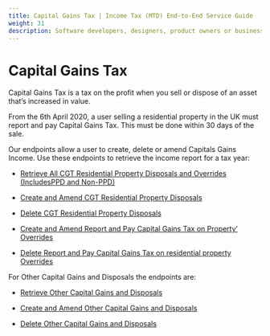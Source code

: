 ```yaml
---
title: Capital Gains Tax | Income Tax (MTD) End-to-End Service Guide
weight: 31
description: Software developers, designers, product owners or business analysts. Integrate your software with the Income Tax API for Making Tax Digital.
---
```


<!--- Section owner: MTD Programme --->

# Capital Gains Tax

Capital Gains Tax is a tax on the profit when you sell or dispose of an asset that’s increased in value.

From the 6th April 2020, a user selling a residential property in the UK must report and pay Capital Gains Tax. This must be done within 30 days of the sale.

Our endpoints allow a user to create, delete or amend Capitals Gains Income.
Use these endpoints to retrieve the income report for a tax year:

* [Retrieve All CGT Residential Property Disposals and Overrides (IncludesPPD and Non-PPD)](https://developer.service.hmrc.gov.uk/api-documentation/docs/api/service/individuals-income-received-api/1.0#_Retrieve-All-CGT-Residential-Property-Disposals-and-Overrides-(Includes-PPD-and-Non-PPD)-test-only_get_accordion)

* [Create and Amend CGT Residential Property Disposals](https://developer.service.hmrc.gov.uk/api-documentation/docs/api/service/individuals-income-received-api/1.0#_Create-and-Amend-CGT-Residential-Property-Disposals-test-only_put_accordion)

* [Delete CGT Residential Property Disposals](https://developer.service.hmrc.gov.uk/api-documentation/docs/api/service/individuals-income-received-api/1.0#_Delete-CGT-Residential-Property-Disposals-test-only_delete_accordion)

* [Create and Amend Report and Pay Capital Gains Tax on Property’ Overrides](https://developer.service.hmrc.gov.uk/api-documentation/docs/api/service/individuals-income-received-api/1.0#_Create-and-Amend-'Report-and-Pay-Capital-Gains-Tax-on-Property'-Overrides-test-only_put_accordion)

* [Delete Report and Pay Capital Gains Tax on residential property Overrides](https://developer.service.hmrc.gov.uk/api-documentation/docs/api/service/individuals-income-received-api/1.0#_Delete-'Report-and-Pay-Capital-Gains-Tax-on-residential-property'-Overrides-test-only_delete_accordion)

For Other Capital Gains and Disposals the endpoints are:

* [Retrieve Other Capital Gains and Disposals](https://developer.service.hmrc.gov.uk/api-documentation/docs/api/service/individuals-income-received-api/1.0#_Retrieve-Other-Capital-Gains-and-Disposals-test-only_get_accordion)

* [Create and Amend Other Capital Gains and Disposals](https://developer.service.hmrc.gov.uk/api-documentation/docs/api/service/individuals-income-received-api/1.0#_Create-and-Amend-Other-Capital-Gains-and-Disposals-test-only_put_accordion)

* [Delete Other Capital Gains and Disposals](https://developer.service.hmrc.gov.uk/api-documentation/docs/api/service/individuals-income-received-api/1.0#_Delete-Other-Capital-Gains-and-Disposals-test-only_delete_accordion)